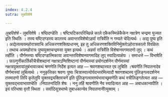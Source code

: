 ```yaml
---
index: 4.2.4
sutra: लुबविशेषे

---
```

_लुबविशेषे_ - लुबविशेषे । षष्ठिदण्डेति । षष्टिघटिकापरिच्छिन्ने काले एकैकस्मिन्नेकैकेन नक्षत्रेण चन्द्रमा युज्यत इति स्थितिः । तस्य षष्टिदण्डस्य कालस्य अवान्तरविशेषोऽहर्वा रात्रिर्वेति न गम्यते चेदित्यर्थः । अद्य पुष्य इति । अद्येत्यव्ययमहोरात्रवाचि अधिकरणशक्तिप्रधानम्, इह तु अधिकरणशक्तिविनिर्मुक्तोऽहोरात्रकालो विवक्षितः । तथाच अयमहोरात्रः पुष्ययुक्तचन्द्रमसा युक्त इत्यर्थः । अहर्वा रात्रिर्वेति विशेषानवगमादणो लुप् । कथं तर्हीति । पौर्णमस्याः षष्टिदण्डात्मिकाया अवान्तरविशेषानवगमादिह लुप् स्यादित्याक्षेपः । समाधत्ते — विभाषेति । फाल्गुनीकार्तिकीचैत्रीशब्दानां नक्षत्राऽण्विशिष्टानां पौर्णमास्यां प्रयोगदर्शनेन पौर्णमास्यां नक्षत्रयुक्तायांलुबंभावात्कथं श्रणणेति निर्देश इत्यत आह — श्रवणशब्दात्त्वत एव लुबिति ।श्रवणे॑ति निपातनादेव पौर्णमास्यां लुबित्यर्थः । ननुकृत्तिका श्रवणः पुष्यः चित्रास्वात्योर्यदन्तर॑मित्यादौ श्रवणशब्दस्य पुंलिङ्गत्वदर्शनेन तस्मादणो लिपि कृतेलुपि युक्तवद्व्यक्तिवचने॑ इति पुंलिङ्गत्वावश्यंभावाच्छ्रवणेति कथं स्त्रीलिङ्गतेत्यत आह — युक्तवद्भावाभावश्चेति ।निपातना॑दिति शेषः । ननु तर्हि श्रावणीति नैव स्यादित्यत आह — अबाधकान्यपीति । इयं परिभाषा वृत्तौ स्थिता । सर्वादिसूत्रभाष्ये तुबाधकान्येव निपातनानी॑त्युक्तम् ।